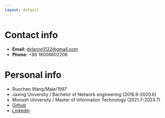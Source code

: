 ```yaml
---
layout: default
---
```


<!--[Link to another page](./another-page.html).
<dl>
<dt>Name</dt>
<dd>Godzilla</dd>
<dt>Born</dt>
<dd>1952</dd>
<dt>Birthplace</dt>
<dd>Japan</dd>
<dt>Color</dt>
<dd>Green</dd>
</dl>-->

# Contact info

* **Email:** dylannn1122@gmail.com
* **Phone:** +86 18006602206

# Personal info

* Ruochen Wang/Male/1997
* Jaxing University / Bachelor of Network engineering (2016.9-2020.6)
* Monash University / Master of Information Technology (2021.7-2023.7)
* [Github](github.com/ruochenwang929)
* [Linkedin](www.linkedin.com/in/ruochen-wang-443128243)

